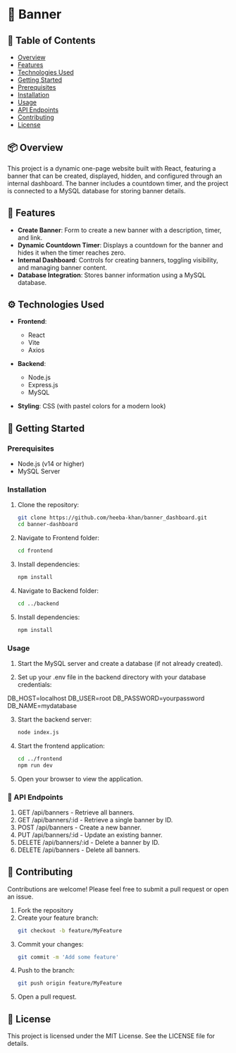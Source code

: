 # 🎉 Banner

## 📖 Table of Contents
- [Overview](#overview)
- [Features](#features)
- [Technologies Used](#technologies-used)
- [Getting Started](#getting-started)
- [Prerequisites](#prerequisites)
- [Installation](#installation)
- [Usage](#usage)
- [API Endpoints](#api-endpoints)
- [Contributing](#contributing)
- [License](#license)

## 📦 Overview
This project is a dynamic one-page website built with React, featuring a banner that can be created, displayed, hidden, and configured through an internal dashboard. The banner includes a countdown timer, and the project is connected to a MySQL database for storing banner details.

## 🌟 Features
- **Create Banner**: Form to create a new banner with a description, timer, and link.
- **Dynamic Countdown Timer**: Displays a countdown for the banner and hides it when the timer reaches zero.
- **Internal Dashboard**: Controls for creating banners, toggling visibility, and managing banner content.
- **Database Integration**: Stores banner information using a MySQL database.

## ⚙️ Technologies Used
- **Frontend**: 
  - React
  - Vite
  - Axios

- **Backend**: 
  - Node.js
  - Express.js
  - MySQL

- **Styling**: CSS (with pastel colors for a modern look)


## 🚀 Getting Started

### Prerequisites
- Node.js (v14 or higher)
- MySQL Server

### Installation
1. Clone the repository:
   ```bash
   git clone https://github.com/heeba-khan/banner_dashboard.git
   cd banner-dashboard

2. Navigate to Frontend folder:
   ```bash
   cd frontend
   
3. Install dependencies:
   ```bash
   npm install

4. Navigate to Backend folder:
   ```bash
   cd ../backend

5. Install dependencies:
   ```bash
   npm install


### Usage
1. Start the MySQL server and create a database (if not already created).

2. Set up your .env file in the backend directory with your database credentials:

DB_HOST=localhost
DB_USER=root
DB_PASSWORD=yourpassword
DB_NAME=mydatabase

3. Start the backend server:
   ```bash
   node index.js

4. Start the frontend application:
   ```bash
   cd ../frontend
   npm run dev

5. Open your browser to view the application. 


### 📡 API Endpoints

1. GET /api/banners - Retrieve all banners.
2. GET /api/banners/:id - Retrieve a single banner by ID.
3. POST /api/banners - Create a new banner.
4. PUT /api/banners/:id - Update an existing banner.
5. DELETE /api/banners/:id - Delete a banner by ID.
6. DELETE /api/banners - Delete all banners.


## 🤝 Contributing
Contributions are welcome! Please feel free to submit a pull request or open an issue.

1. Fork the repository
2. Create your feature branch:
   ```bash
   git checkout -b feature/MyFeature

3. Commit your changes:
   ```bash
   git commit -m 'Add some feature'

4. Push to the branch:
   ```bash
   git push origin feature/MyFeature

5. Open a pull request.


## 📄 License
This project is licensed under the MIT License. See the LICENSE file for details.